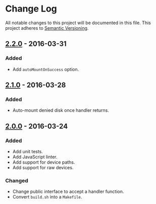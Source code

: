 # Change Log

All notable changes to this project will be documented in this file.
This project adheres to [Semantic Versioning](http://semver.org/).

## [2.2.0] - 2016-03-31

### Added

- Add `autoMountOnSuccess` option.

## [2.1.0] - 2016-03-28

### Added

- Auto-mount denied disk once handler returns.

## [2.0.0] - 2016-03-24

### Added

- Add unit tests.
- Add JavaScript linter.
- Add support for device paths.
- Add support for raw devices.

### Changed

- Change public interface to accept a handler function.
- Convert `build.sh` into a `Makefile`.

[2.2.0]: https://github.com/resin-io-modules/denymount/compare/v2.1.0...v2.2.0
[2.1.0]: https://github.com/resin-io-modules/denymount/compare/v2.0.0...v2.1.0
[2.0.0]: https://github.com/resin-io-modules/denymount/compare/v1.0.0...v2.0.0
